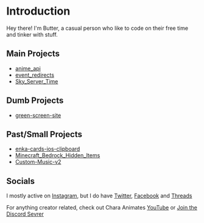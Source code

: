 # Introduction

Hey there! I'm Butter, a casual person who like to code on their free time and tinker with stuff.

## Main Projects

- [anime_api](https://github.com/studiobutter/anime_api)
- [event_redirects](https://github.com/studiobutter/event_redirects)
- [Sky_Server_Time](https://github.com/studiobutter/Sky_Server_Time)


## Dumb Projects

- [green-screen-site](https://github.com/studiobutter/green-screen-site)

## Past/Small Projects

- [enka-cards-ios-clipboard](https://github.com/studiobutter/enka-cards-ios-clipboard)
- [Minecraft_Bedrock_Hidden_Items](https://github.com/studiobutter/Minecraft_Bedrock_Hidden_Items)
- [Custom-Music-v2](https://github.com/studiobutter/Custom-Music-v2)

## Socials

I mostly active on [Instagram](https://instagram.com/studiobuttermedia), but I do have [Twitter](https://x.com/studiobutter2), [Facebook](https://www.facebook.com/studiobuttermedia) and [Threads](https://www.threads.net/@studiobuttermedia)

For anything creator related, check out Chara Animates [YouTube](https://www.youtube.com/@CharaAnimates) or [Join the Discord Sevrer](https://discord.gg/v7eJmvQVgw)